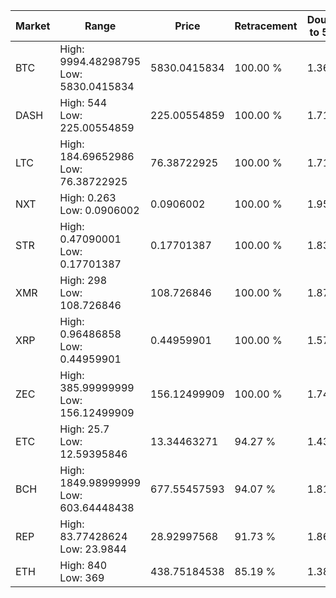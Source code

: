 | Market | Range | Price| Retracement | Doubles to 50% |
| --- | --- | --- | --- | --- |
| BTC | High: 9994.48298795<br />Low: 5830.0415834 | 5830.0415834 | 100.00 % | 1.36 |
| DASH | High: 544<br />Low: 225.00554859 | 225.00554859 | 100.00 % | 1.71 |
| LTC | High: 184.69652986<br />Low: 76.38722925 | 76.38722925 | 100.00 % | 1.71 |
| NXT | High: 0.263<br />Low: 0.0906002 | 0.0906002 | 100.00 % | 1.95 |
| STR | High: 0.47090001<br />Low: 0.17701387 | 0.17701387 | 100.00 % | 1.83 |
| XMR | High: 298<br />Low: 108.726846 | 108.726846 | 100.00 % | 1.87 |
| XRP | High: 0.96486858<br />Low: 0.44959901 | 0.44959901 | 100.00 % | 1.57 |
| ZEC | High: 385.99999999<br />Low: 156.12499909 | 156.12499909 | 100.00 % | 1.74 |
| ETC | High: 25.7<br />Low: 12.59395846 | 13.34463271 | 94.27 % | 1.43 |
| BCH | High: 1849.98999999<br />Low: 603.64448438 | 677.55457593 | 94.07 % | 1.81 |
| REP | High: 83.77428624<br />Low: 23.9844 | 28.92997568 | 91.73 % | 1.86 |
| ETH | High: 840<br />Low: 369 | 438.75184538 | 85.19 % | 1.38 |
